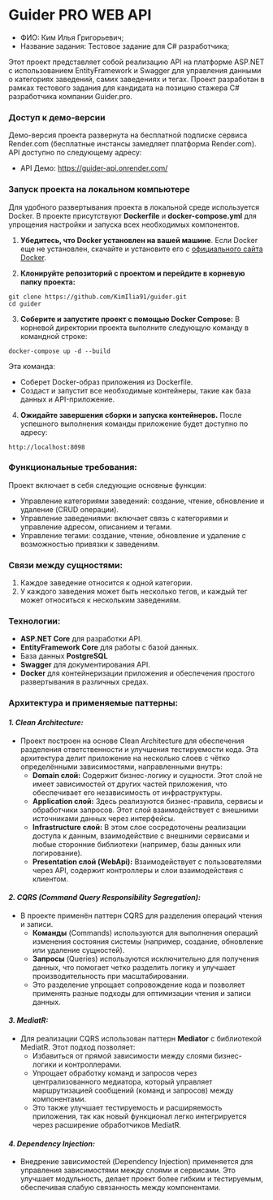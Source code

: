 # Guider PRO WEB API

- ФИО: Ким Илья Григорьевич;
- Название задания: Тестовое задание для С# разработчика;

Этот проект представляет собой реализацию API на платформе ASP.NET с использованием EntityFramework и Swagger для управления данными о категориях заведений, самих заведениях и тегах. Проект разработан в рамках тестового задания для кандидата на позицию стажера C# разработчика компании Guider.pro.

### Доступ к демо-версии

Демо-версия проекта развернута на бесплатной подписке сервиса Render.com (бесплатные инстансы замедляет платформа Render.com). API доступно по следующему адресу:

- API Демо: https://guider-api.onrender.com/

### Запуск проекта на локальном компьютере

Для удобного развертывания проекта в локальной среде используется Docker. В проекте присутствуют **Dockerfile** и **docker-compose.yml** для упрощения настройки и запуска всех необходимых компонентов.

1. **Убедитесь, что Docker установлен на вашей машине**.
   Если Docker еще не установлен, скачайте и установите его с [официального сайта Docker](https://www.docker.com/products/docker-desktop/).


2. **Клонируйте репозиторий с проектом и перейдите в корневую папку проекта:** 
````
git clone https://github.com/KimIlia91/guider.git
cd guider
 ````
3. **Соберите и запустите проект с помощью Docker Compose:** В корневой директории проекта выполните следующую команду в командной строке:
````
docker-compose up -d --build
````
Эта команда:

- Соберет Docker-образ приложения из Dockerfile.
- Создаст и запустит все необходимые контейнеры, такие как база данных и API-приложение.
4. **Ожидайте завершения сборки и запуска контейнеров.**
   После успешного выполнения команды приложение будет доступно по адресу:
```
http://localhost:8098
```

### Функциональные требования: 

Проект включает в себя следующие основные функции:

- Управление категориями заведений: создание, чтение, обновление и удаление (CRUD операции).
- Управление заведениями: включает связь с категориями и управление адресом, описанием и тегами.
- Управление тегами: создание, чтение, обновление и удаление с возможностью привязки к заведениям.

### Связи между сущностями:

1. Каждое заведение относится к одной категории.
2. У каждого заведения может быть несколько тегов, и каждый тег может относиться к нескольким заведениям.

### Технологии:
- **ASP.NET Core** для разработки API.
- **EntityFramework Core** для работы с базой данных.
- База данных **PostgreSQL**
- **Swagger** для документирования API.
- **Docker** для контейнеризации приложения и обеспечения простого развертывания в различных средах.

### Архитектура и применяемые паттерны:

#### ***1. Clean Architecture:***

- Проект построен на основе Clean Architecture для обеспечения разделения ответственности и улучшения тестируемости кода. Эта архитектура делит приложение на несколько слоев с чётко определёнными зависимостями, направленными внутрь:
   - **Domain слой:** Содержит бизнес-логику и сущности. Этот слой не имеет зависимостей от других частей приложения, что обеспечивает его независимость от инфраструктуры.
   - **Application слой:** Здесь реализуются бизнес-правила, сервисы и обработчики запросов. Этот слой взаимодействует с внешними источниками данных через интерфейсы.
   - **Infrastructure слой:** В этом слое сосредоточены реализации доступа к данным, взаимодействие с внешними сервисами и любые сторонние библиотеки (например, базы данных или логирование).
   - **Presentation слой (WebApi):** Взаимодействует с пользователями через API, содержит контроллеры и слои взаимодействия с клиентом.

#### ***2. CQRS (Command Query Responsibility Segregation):***

- В проекте применён паттерн CQRS для разделения операций чтения и записи.
  - **Команды** (Commands) используются для выполнения операций изменения состояния системы (например, создание, обновление или удаление сущностей).
  - **Запросы** (Queries) используются исключительно для получения данных, что помогает четко разделить логику и улучшает производительность при масштабировании.
  - Это разделение упрощает сопровождение кода и позволяет применять разные подходы для оптимизации чтения и записи данных.

#### ***3. MediatR:***

- Для реализации CQRS использован паттерн **Mediator** с библиотекой MediatR. Этот подход позволяет:
  - Избавиться от прямой зависимости между слоями бизнес-логики и контроллерами.
  - Упрощает обработку команд и запросов через централизованного медиатора, который управляет маршрутизацией сообщений (команд и запросов) между компонентами.
  - Это также улучшает тестируемость и расширяемость приложения, так как новый функционал легко интегрируется через расширение обработчиков MediatR.

#### ***4. Dependency Injection:***

- Внедрение зависимостей (Dependency Injection) применяется для управления зависимостями между слоями и сервисами. Это улучшает модульность, делает проект более гибким и тестируемым, обеспечивая слабую связанность между компонентами.


